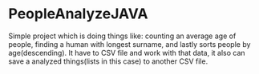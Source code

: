 # PeopleAnalyzeJAVA
Simple project which is doing things like: counting an average age of people, finding a human with longest surname, and lastly sorts people by age(descending).  It have to CSV file and work with that data, it also can save a analyzed things(lists in this case) to another CSV file.
